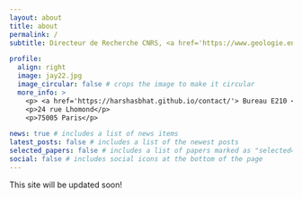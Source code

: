 ```yaml
---
layout: about
title: about
permalink: /
subtitle: Directeur de Recherche CNRS, <a href='https://www.geologie.ens.fr/en/geology-laboratory/'>Laboratoire de Géologie, ENS Paris</a>

profile:
  align: right
  image: jay22.jpg
  image_circular: false # crops the image to make it circular
  more_info: >
    <p> <a href='https://harshasbhat.github.io/contact/'> Bureau E210 </a> </p>
    <p>24 rue Lhomond</p>
    <p>75005 Paris</p>

news: true # includes a list of news items
latest_posts: false # includes a list of the newest posts
selected_papers: false # includes a list of papers marked as "selected={true}"
social: false # includes social icons at the bottom of the page
---
```


This site will be updated soon!
